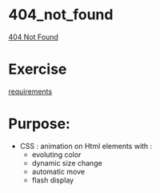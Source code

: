 # 404_not_found
[404 Not Found](https://pierreweets.github.io/404_not_found/)

# Exercise
[requirements](https://github.com/becodeorg/CRL-Woods-3.21/blob/master/LearningPath/01.The-Field/05.HTML-CSS/4-exercice-404-html.md)

# Purpose:
* CSS : animation on Html elements with :
  * evoluting color
  * dynamic size change
  * automatic move
  * flash display

